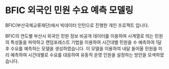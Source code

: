 # BFIC 외국인 민원 수요 예측 모델링

BFIC(부산국제교류재단)에서 빅데이터 인턴으로 진행한 개인 프로젝트 입니다. 

BFIC의 연도별 부산시 외국인 민원 정보 비공개 데이터를 이용하여 시계열로 띄는 민원의 특성들을 파악하고 랜덤포레스트 기법을 이용하여 시간대별 민원을 수 예측하여 1달 후 수요를 예측하는 모델을 생성하였습니다. 이 모델을 이용하여 내달 들어올 민원을 미리 예측하여 시간대별로 수요를 대응하여 유동적 운영 인원을 설정하는 방안을 모색하였습니다.
